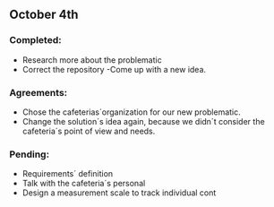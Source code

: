 ## October 4th 

### Completed:
- Research more about the problematic
- Correct the repository
-Come up with a new idea.

### Agreements:
- Chose the cafeterias´organization for our new problematic. 
- Change the solution´s idea again, because we didn´t consider the cafeteria´s point of view and needs.

### Pending: 
- Requirements´ definition
- Talk with the cafeteria´s personal
- Design a measurement scale to track individual cont
